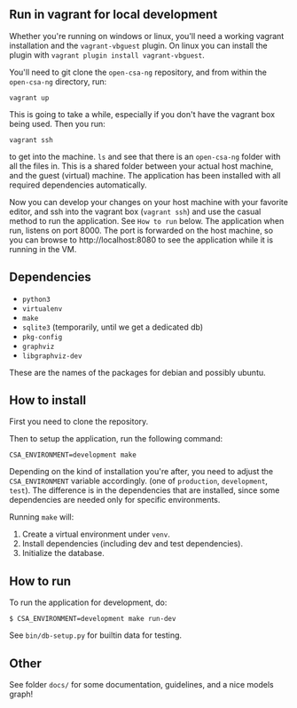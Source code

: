## Run in vagrant for local development ##

Whether you're running on windows or linux, you'll need a working vagrant
installation and the `vagrant-vbguest` plugin. On linux you can install the
plugin with `vagrant plugin install vagrant-vbguest`.

You'll need to git clone the `open-csa-ng` repository, and from within the
`open-csa-ng` directory, run:

```
vagrant up
```

This is going to take a while, especially if you don't have the vagrant box
being used. Then you run:

```
vagrant ssh
```

to get into the machine. `ls` and see that there is an `open-csa-ng` folder
with all the files in. This is a shared folder between your actual host
machine, and the guest (virtual) machine. The application has been installed
with all required dependencies automatically.

Now you can develop your changes on your host machine with your favorite
editor, and ssh into the vagrant box (`vagrant ssh`) and use the casual method
to run the application. See `How to run` below. The application when run,
listens on port 8000. The port is forwarded on the host machine, so you can
browse to http://localhost:8080 to see the application while it is running in
the VM.

## Dependencies ##

* `python3`
* `virtualenv`
* `make`
* `sqlite3` (temporarily, until we get a dedicated db)
* `pkg-config`
* `graphviz`
* `libgraphviz-dev`

These are the names of the packages for debian and possibly ubuntu.

## How to install ##

First you need to clone the repository.

Then to setup the application, run the following command:

```
CSA_ENVIRONMENT=development make
```

Depending on the kind of installation you're after, you need to adjust the
`CSA_ENVIRONMENT` variable accordingly. (one of `production`, `development`,
`test`). The difference is in the dependencies that are installed, since some
dependencies are needed only for specific environments.

Running `make` will:

1. Create a virtual environment under `venv`.
2. Install dependencies (including dev and test dependencies).
3. Initialize the database.


## How to run ##

To run the application for development, do:

```
$ CSA_ENVIRONMENT=development make run-dev
```

See `bin/db-setup.py` for builtin data for testing.

## Other ##

See folder `docs/` for some documentation, guidelines, and a nice models graph!
